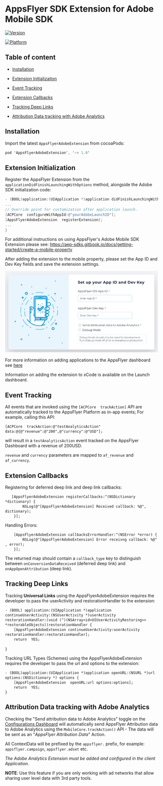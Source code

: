 

# AppsFlyer SDK Extension for Adobe Mobile SDK

[![Version](https://img.shields.io/cocoapods/v/AppsFlyerAdobeExtension.svg?style=flat)](https://cocoapods.org/pods/AppsFlyerAdobeExtension)

[![Platform](https://img.shields.io/cocoapods/p/AppsFlyerAdobeExtension.svg?style=flat)](https://cocoapods.org/pods/AppsFlyerAdobeExtension)

## Table of content
- [Installation](#installation)
- [Extension Initializaiton](#initialization)

- [Event Tracking](#eventTracking)

- [Extension Callbacks](#callbacks)

- [Tracking Deep Links](#deeplinks)

- [Attribution Data tracking with Adobe Analytics](#analyticsPostback)

## <a id="installation">  Installation

Import the latest `AppsFlyerAdobeExtension` from cocoaPods:
```objectivec
pod 'AppsFlyerAdobeExtension', '~> 1.0'
```
## <a id="initialization"> Extension Initialization
Register the AppsFlyer Extension from the `applicationDidFinishLaunchingWithOptions` method, alongside the Adobe SDK initialization code:
```objectivec
- (BOOL)application:(UIApplication *)application didFinishLaunchingWithOptions :(NSDictionary *)launchOptions {
...
// Override point for customization after application launch.
[ACPCore  configureWithAppId:@"yourAdobeLaunchID"];
[AppsFlyerAdobeExtension  registerExtension];
...
}
```


For additional instructions on using AppsFlyer's Adobe Mobile SDK Extension please see: https://aep-sdks.gitbook.io/docs/getting-started/create-a-mobile-property

After adding the extension to the mobile property, please set the App ID and Dev Key fields and save the extension settings.

![AppsFlyerAdobeSDK](https://github.com/AppsFlyerSDK/AppsFlyerAdobeExtension/blob/master/gitresources/img.png)

For more information on adding applications to the AppsFlyer dashboard see [here](https://support.appsflyer.com/hc/en-us/articles/207377436-Adding-a-New-App-to-the-AppsFlyer-Dashboard)



Information on adding the extension to xCode is available on the Launch dashboard.


## <a id="eventTracking"> Event Tracking
All events that are invoked using the `[ACPCore  trackAction]` API are automatically tracked to the AppsFlyer Platform as in-app events; For example, calling this API:
```
[ACPCore  trackAction:@"testAnalyticsAction" data:@{@"revenue":@"200",@"currency":@"USD"];
```
will result in a `testAnalyticsAction` event tracked on the AppsFlyer Dashboard with a revenue of 200USD.

 `revenue` and `currency` parameters are mapped to `af_revenue` and `af_currency`.


## <a id="callbacks"> Extension Callbacks
 Registering for deferred deep link and deep link callbacks:
```
   [AppsFlyerAdobeExtension registerCallbacks:^(NSDictionary *dictionary) {
        NSLog(@"[AppsFlyerAdobeExtension] Received callback: %@", dictionary);
    }];
```
Handling Errors:
```
    [AppsFlyerAdobeExtension callbacksErrorHandler:^(NSError *error) {
        NSLog(@"[AppsFlyerAdobeExtension] Error receivng callback: %@" , error);
    }];
``` 
The returned map should contain a `callback_type` key to distinguish between `onConversionDataReceived` (deferred deep link) and `onAppOpenAttribution`  (deep link).


## <a id="deeplinks"> Tracking Deep Links
Tracking  **Universal Links** using the AppsFlyerAdobeExtension requires the developer to pass the userActivity and restorationHandler to the extension:
```
- (BOOL) application:(UIApplication *)application continueUserActivity:(NSUserActivity *)userActivity restorationHandler:(void (^)(NSArray<id<UIUserActivityRestoring>> *restorableObjects))restorationHandler {
    [AppsFlyerAdobeExtension continueUserActivity:userActivity restorationHandler:restorationHandler];
    return  YES;

}
```

Tracking URL Types (Schemes) using the AppsFlyerAdobeExtension requires the developer to pass the url and options to the extension:
```
- (BOOL)application:(UIApplication *)application openURL:(NSURL *)url options:(NSDictionary *) options {
	[AppsFlyerAdobeExtension  openURL:url options:options];
	return  YES;
}
```

## <a id="analyticsPostback"> Attribution Data tracking with Adobe Analytics
Checking the "Send attribution data to Adobe Analytics" toggle on the [Configurations Dashboard](#Initialisation) will automatically send AppsFlyer Attribution data to Adobe Analytics using the `MobileCore.trackAction()` API - The data will be sent as an "*AppsFlyer Attribution Data*" Action.

All ContextData will be prefixed by the `appsflyer.` prefix, for example: `appsflyer.campaign`, `appsflyer.adset` etc.

*The Adobe Analytics Extension must be added and configured in the client Application.*

**NOTE**: Use this feature if you are only working with ad networks that allow sharing user level data with 3rd party tools.